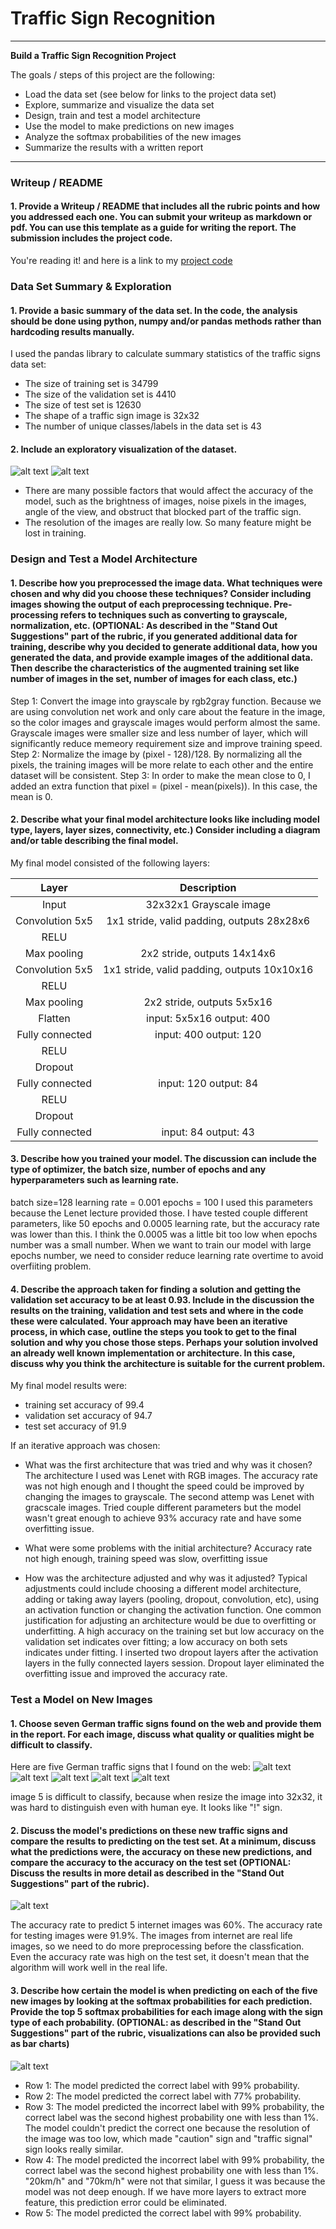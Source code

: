 # **Traffic Sign Recognition** 


---

**Build a Traffic Sign Recognition Project**

The goals / steps of this project are the following:
* Load the data set (see below for links to the project data set)
* Explore, summarize and visualize the data set
* Design, train and test a model architecture
* Use the model to make predictions on new images
* Analyze the softmax probabilities of the new images
* Summarize the results with a written report


[//]: # (Image References)

[image1]: ./internet_images/1.jpg
[image2]: ./internet_images/2.jpg
[image3]: ./internet_images/3.jpg
[image4]: ./internet_images/4.jpg
[image5]: ./internet_images/5.png
[image6]: ./internet_images/sample.png
[image8]: ./internet_images/result_5.png
[image9]: ./internet_images/histogram.png

---
### Writeup / README

#### 1. Provide a Writeup / README that includes all the rubric points and how you addressed each one. You can submit your writeup as markdown or pdf. You can use this template as a guide for writing the report. The submission includes the project code.

You're reading it! and here is a link to my [project code](https://github.com/lyj19940105/Udacity-CarND-Traffic-Sign-Classifier/blob/master/Traffic_Sign_Classifier.ipynb)

### Data Set Summary & Exploration

#### 1. Provide a basic summary of the data set. In the code, the analysis should be done using python, numpy and/or pandas methods rather than hardcoding results manually.

I used the pandas library to calculate summary statistics of the traffic
signs data set:

* The size of training set is 34799
* The size of the validation set is 4410
* The size of test set is 12630
* The shape of a traffic sign image is 32x32
* The number of unique classes/labels in the data set is 43

#### 2. Include an exploratory visualization of the dataset.
![alt text][image9]
![alt text][image6]
* There are many possible factors that would affect the accuracy of the model, such as the brightness of images, noise pixels in the images, angle of the view, and obstruct that blocked part of the traffic sign.
* The resolution of the images are really low. So many feature might be lost in training.
### Design and Test a Model Architecture

#### 1. Describe how you preprocessed the image data. What techniques were chosen and why did you choose these techniques? Consider including images showing the output of each preprocessing technique. Pre-processing refers to techniques such as converting to grayscale, normalization, etc. (OPTIONAL: As described in the "Stand Out Suggestions" part of the rubric, if you generated additional data for training, describe why you decided to generate additional data, how you generated the data, and provide example images of the additional data. Then describe the characteristics of the augmented training set like number of images in the set, number of images for each class, etc.)

Step 1: Convert the image into grayscale by rgb2gray function. Because we are using convolution net work and only care about the feature in the image, so the color images and grayscale images would perform almost the same. Grayscale images were smaller size and less number of layer, which will significantly reduce memeory requirement size and improve training speed.
Step 2: Normalize the image by (pixel - 128)/128. By normalizing all the pixels, the training images will be more relate to each other and the entire dataset will be consistent.
Step 3: In order to make the mean close to 0, I added an extra function that pixel = (pixel - mean(pixels)). In this case, the mean is 0.

#### 2. Describe what your final model architecture looks like including model type, layers, layer sizes, connectivity, etc.) Consider including a diagram and/or table describing the final model.

My final model consisted of the following layers:

| Layer         		|     Description	        					| 
|:---------------------:|:---------------------------------------------:| 
| Input         		| 32x32x1 Grayscale image   							| 
| Convolution 5x5     	| 1x1 stride, valid padding, outputs 28x28x6 	|
| RELU					|												|
| Max pooling	      	| 2x2 stride,  outputs 14x14x6 				|
| Convolution 5x5	    |  1x1 stride, valid padding, outputs 10x10x16     									|
| RELU					|												|
| Max pooling	      	| 2x2 stride,  outputs 5x5x16 				|
| Flatten	      	| input: 5x5x16 		output: 400		|
| Fully connected		| input: 400   output: 120        									|
| RELU					|												|
| Dropout					|												|
| Fully connected		| input: 120   output: 84        									|
| RELU					|												|
| Dropout					|												|
| Fully connected		| input: 84   output: 43        									|
 


#### 3. Describe how you trained your model. The discussion can include the type of optimizer, the batch size, number of epochs and any hyperparameters such as learning rate.

batch size=128
learning rate = 0.001
epochs = 100
I used this parameters because the Lenet lecture provided those. I have tested couple different parameters, like 50 epochs and 0.0005 learning rate, but the accuracy rate was lower than this. I think the 0.0005 was a little bit too low when epochs number was a small number. When we want to train our model with large epochs number, we need to consider reduce learning rate overtime to avoid overfiiting problem.
#### 4. Describe the approach taken for finding a solution and getting the validation set accuracy to be at least 0.93. Include in the discussion the results on the training, validation and test sets and where in the code these were calculated. Your approach may have been an iterative process, in which case, outline the steps you took to get to the final solution and why you chose those steps. Perhaps your solution involved an already well known implementation or architecture. In this case, discuss why you think the architecture is suitable for the current problem.

My final model results were:
* training set accuracy of 99.4
* validation set accuracy of 94.7
* test set accuracy of 91.9

If an iterative approach was chosen:
* What was the first architecture that was tried and why was it chosen?
The architecture I used was Lenet with RGB images. The accuracy rate was not high enough and I thought the speed could be improved by changing the images to grayscale.
The second attemp was Lenet with gracscale images. Tried couple different parameters but the model wasn't great enough to achieve 93% accuracy rate and have some overfitting issue.

* What were some problems with the initial architecture?
Accuracy rate not high enough, training speed was slow, overfitting issue

* How was the architecture adjusted and why was it adjusted? Typical adjustments could include choosing a different model architecture, adding or taking away layers (pooling, dropout, convolution, etc), using an activation function or changing the activation function. One common justification for adjusting an architecture would be due to overfitting or underfitting. A high accuracy on the training set but low accuracy on the validation set indicates over fitting; a low accuracy on both sets indicates under fitting.
I inserted two dropout layers after the activation layers in the fully connected layers session. Dropout layer eliminated the overfitting issue and improved the accuracy rate.

 

### Test a Model on New Images

#### 1. Choose seven German traffic signs found on the web and provide them in the report. For each image, discuss what quality or qualities might be difficult to classify.

Here are five German traffic signs that I found on the web:
![alt text][image1]
![alt text][image2]
![alt text][image3]
![alt text][image4]
![alt text][image5]

image 5 is difficult to classify, because when resize the image into 32x32, it was hard to distinguish even with human eye. It looks like "!" sign.


#### 2. Discuss the model's predictions on these new traffic signs and compare the results to predicting on the test set. At a minimum, discuss what the predictions were, the accuracy on these new predictions, and compare the accuracy to the accuracy on the test set (OPTIONAL: Discuss the results in more detail as described in the "Stand Out Suggestions" part of the rubric).

![alt text][image8]

The accuracy rate to predict 5 internet images was 60%. The accuracy rate for testing images were 91.9%.
The images from internet are real life images, so we need to do more preprocessing before the classfication. Even the accuracy rate was high on the test set, it doesn't mean that the algorithm will work well in the real life.

#### 3. Describe how certain the model is when predicting on each of the five new images by looking at the softmax probabilities for each prediction. Provide the top 5 softmax probabilities for each image along with the sign type of each probability. (OPTIONAL: as described in the "Stand Out Suggestions" part of the rubric, visualizations can also be provided such as bar charts)

![alt text][image8]
* Row 1: The model predicted the correct label with 99% probability.
* Row 2: The model predicted the correct label with 77% probability.
* Row 3: The model predicted the incorrect label with 99% probability, the correct label was the second highest probability one with less than 1%. The model couldn't predict the correct one because the resolution of the image was too low, which made "caution" sign and "traffic signal" sign looks really similar.
* Row 4: The model predicted the incorrect label with 99% probability, the correct label was the second highest probability one with less than 1%. "20km/h" and "70km/h" were not that similar, I guess it was because the model was not deep enough. If we have more layers to extract more feature, this prediction error could be eliminated.
* Row 5: The model predicted the correct label with 99% probability.


